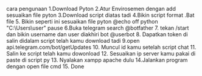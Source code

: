 cara pengunaan
1.Download Pyton
2.Atur Envirosemen dengan add sesuaikan file pyton
3.Download script diatas tadi 
4.Bikin script format .Bat file 
5. Bikin seperti ini sesuaikan file pyton @echo off
   python "C:\Users\user\"
   pause
6.Buka telegram search @botfather
7. tekan /start dan bikin username dan user diakhiri bot @userbot
8. Dapatkan token di salin didalam script telah kamu download tadi
9.open api.telegram.com/bot<scripttoken>/getUpdates 
10. Muncul id kamu setelah script chat
11. Salin ke script telah kamu dowonload
12. Sesuaikan ip server kamu pakai di paste di script py
13. Nyalakan xampp apache dulu
14.Jalankan program dengan open file cmd 
15. Done

